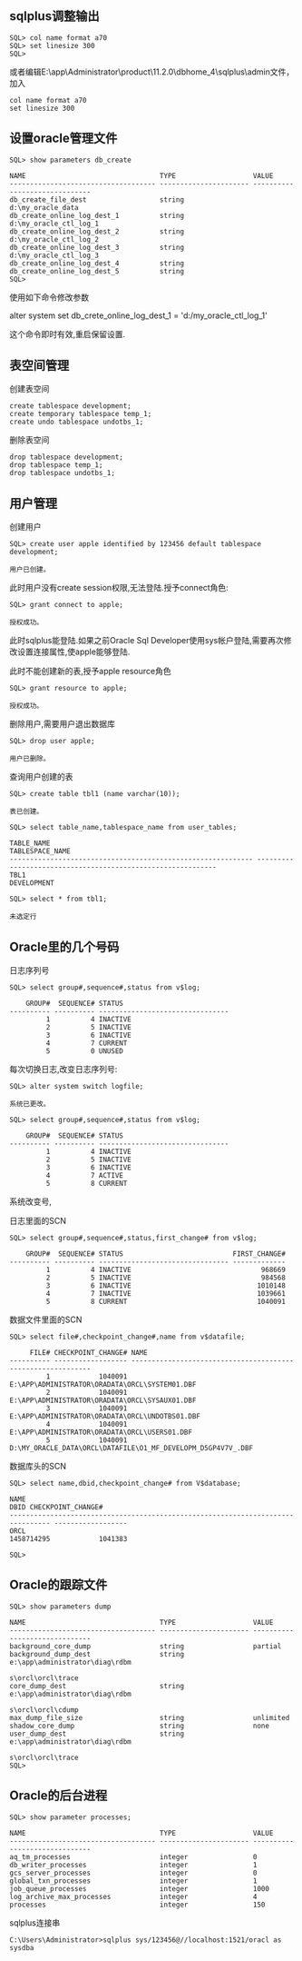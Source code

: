 sqlplus调整输出
---------------------------------------------------------

```
SQL> col name format a70
SQL> set linesize 300
SQL>
```

或者编辑E:\app\Administrator\product\11.2.0\dbhome_4\sqlplus\admin文件，加入

```
col name format a70
set linesize 300
```


设置oracle管理文件
--------------------------------------------------------------

```
SQL> show parameters db_create

NAME                                 TYPE                   VALUE
------------------------------------ ---------------------- ------------------------------
db_create_file_dest                  string                 d:\my_oracle_data
db_create_online_log_dest_1          string                 d:\my_oracle_ctl_log_1
db_create_online_log_dest_2          string                 d:\my_oracle_ctl_log_2
db_create_online_log_dest_3          string                 d:\my_oracle_ctl_log_3
db_create_online_log_dest_4          string
db_create_online_log_dest_5          string
SQL>

```

使用如下命令修改参数

alter system set db_crete_online_log_dest_1 = 'd:/my_oracle_ctl_log_1'

这个命令即时有效,重启保留设置.



表空间管理
------------------------------------------

创建表空间
```
create tablespace development;
create temporary tablespace temp_1;
create undo tablespace undotbs_1;
````

删除表空间
```
drop tablespace development;
drop tablespace temp_1;
drop tablespace undotbs_1;

```

用户管理
------------------------------------------------

创建用户

```
SQL> create user apple identified by 123456 default tablespace development;

用户已创建。
````

此时用户没有create session权限,无法登陆.授予connect角色:

```
SQL> grant connect to apple;

授权成功。
```

此时sqlplus能登陆.如果之前Oracle Sql Developer使用sys帐户登陆,需要再次修改设置连接属性,使apple能够登陆.


此时不能创建新的表,授予apple resource角色

```
SQL> grant resource to apple;

授权成功。
```

删除用户,需要用户退出数据库


```
SQL> drop user apple;

用户已删除。
```

查询用户创建的表

```
SQL> create table tbl1 (name varchar(10));

表已创建。

SQL> select table_name,tablespace_name from user_tables;

TABLE_NAME                                                   TABLESPACE_NAME
------------------------------------------------------------ ------------------------------------------------------------
TBL1                                                         DEVELOPMENT

SQL> select * from tbl1;

未选定行
```

Oracle里的几个号码
-----------------------------------------

日志序列号

```
SQL> select group#,sequence#,status from v$log;

    GROUP#  SEQUENCE# STATUS
---------- ---------- --------------------------------
         1          4 INACTIVE
         2          5 INACTIVE
         3          6 INACTIVE
         4          7 CURRENT
         5          0 UNUSED
```

每次切换日志,改变日志序列号:

```
SQL> alter system switch logfile;

系统已更改。

SQL> select group#,sequence#,status from v$log;

    GROUP#  SEQUENCE# STATUS
---------- ---------- --------------------------------
         1          4 INACTIVE
         2          5 INACTIVE
         3          6 INACTIVE
         4          7 ACTIVE
         5          8 CURRENT
```

系统改变号,


日志里面的SCN

```
SQL> select group#,sequence#,status,first_change# from v$log;

    GROUP#  SEQUENCE# STATUS                           FIRST_CHANGE#
---------- ---------- -------------------------------- -------------
         1          4 INACTIVE                                968669
         2          5 INACTIVE                                984568
         3          6 INACTIVE                               1010148
         4          7 INACTIVE                               1039661
         5          8 CURRENT                                1040091
```


数据文件里面的SCN


```
SQL> select file#,checkpoint_change#,name from v$datafile;

     FILE# CHECKPOINT_CHANGE# NAME
---------- ------------------ ------------------------------------------------------------
         1            1040091 E:\APP\ADMINISTRATOR\ORADATA\ORCL\SYSTEM01.DBF
         2            1040091 E:\APP\ADMINISTRATOR\ORADATA\ORCL\SYSAUX01.DBF
         3            1040091 E:\APP\ADMINISTRATOR\ORADATA\ORCL\UNDOTBS01.DBF
         4            1040091 E:\APP\ADMINISTRATOR\ORADATA\ORCL\USERS01.DBF
         5            1040091 D:\MY_ORACLE_DATA\ORCL\DATAFILE\O1_MF_DEVELOPM_D5GP4V7V_.DBF
```

数据库头的SCN


```
SQL> select name,dbid,checkpoint_change# from V$database;

NAME                                                                         DBID CHECKPOINT_CHANGE#
---------------------------------------------------------------------- ---------- ------------------
ORCL                                                                   1458714295            1041383

SQL>

```

Oracle的跟踪文件
----------------------------------------------------------

```
SQL> show parameters dump

NAME                                 TYPE                   VALUE
------------------------------------ ---------------------- ------------------------------
background_core_dump                 string                 partial
background_dump_dest                 string                 e:\app\administrator\diag\rdbm
                                                            s\orcl\orcl\trace
core_dump_dest                       string                 e:\app\administrator\diag\rdbm
                                                            s\orcl\orcl\cdump
max_dump_file_size                   string                 unlimited
shadow_core_dump                     string                 none
user_dump_dest                       string                 e:\app\administrator\diag\rdbm
                                                            s\orcl\orcl\trace
SQL>
```

Oracle的后台进程
--------------------------------------

```
SQL> show parameter processes;

NAME                                 TYPE                   VALUE
------------------------------------ ---------------------- ------------------------------
aq_tm_processes                      integer                0
db_writer_processes                  integer                1
gcs_server_processes                 integer                0
global_txn_processes                 integer                1
job_queue_processes                  integer                1000
log_archive_max_processes            integer                4
processes                            integer                150

```

sqlplus连接串

```
C:\Users\Administrator>sqlplus sys/123456@//localhost:1521/oracl as sysdba
```




